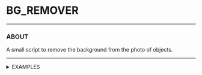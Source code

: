 # BG_REMOVER

___

### ABOUT

A small script to remove the background from the photo of objects.
___

<details>
<summary>EXAMPLES</summary>
<p>

| Before                                  | After                                              |
|-----------------------------------------|----------------------------------------------------|
| ![THIS IS AN IMAGE](input/example.jpg)  | ![THIS IS AN IMAGE](output/example_formatted.png)  |
| ![THIS IS AN IMAGE](input/example2.jpg) | ![THIS IS AN IMAGE](output/example2_formatted.png) |

</p>
</details>